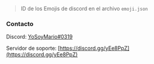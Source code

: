 > ID de los Emojis de discord en el archivo `emoji.json`

### Contacto
Discord: [YoSoyMario#0319](https://DiscordApp.com/users/433039910077988874)

Servidor de soporte: [https://discord.gg/yEe8PpZ](https://discord.gg/yEe8PpZ)
